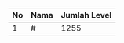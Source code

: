 | No | Nama            | Jumlah Level |
|----|-----------------|--------------|
| 1  | #    |    1255        |
